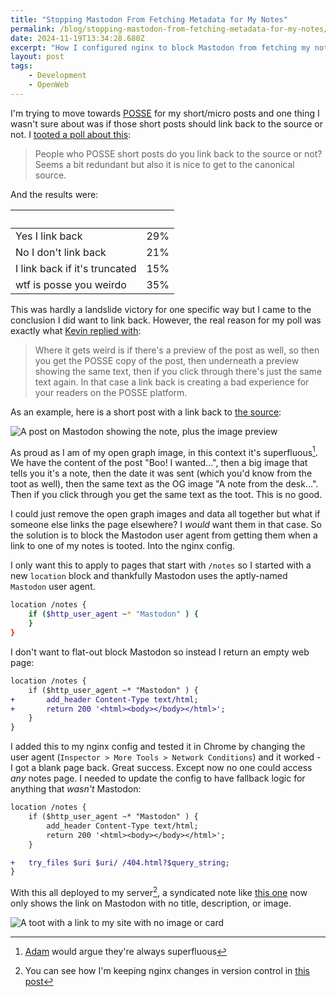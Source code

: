 ```yaml
---
title: "Stopping Mastodon From Fetching Metadata for My Notes"
permalink: /blog/stopping-mastodon-from-fetching-metadata-for-my-notes/index.html
date: 2024-11-19T13:34:28.680Z
excerpt: "How I configured nginx to block Mastodon from fetching my note pages"
layout: post
tags:
    - Development
    - OpenWeb
---
```


I'm trying to move towards [POSSE](https://indieweb.org/POSSE) for my short/micro posts and one thing I wasn't sure about was if those short posts should link back to the source or not. I [tooted a poll about this](https://social.lol/@robb/113464032762475185):

> People who POSSE short posts do you link back to the source or not? Seems a bit redundant but also it is nice to get to the canonical source.

And the results were:

&nbsp; | &nbsp;
| ----------------------------- | --- |
| Yes I link back               | 29% |
| No I don't link back          | 21% |
| I link back if it's truncated | 15% |
| wtf is posse you weirdo       | 35% |

This was hardly a landslide victory for one specific way but I came to the conclusion I did want to link back. However, the real reason for my poll was exactly what [Kevin replied with](https://xoxo.zone/@KevinMarks/113464550398427072):

> Where it gets weird is if there's a preview of the post as well, so then you get the POSSE copy of the post, then underneath a preview showing the same text, then if you click through there's just the same text again. In that case a link back is creating a bad experience for your readers on the POSSE platform.

As an example, here is a short post with a link back to [the source](https://rknight.me/notes/202411181234/):

![A post on Mastodon showing the note, plus the image preview](https://cdn.rknight.me/site/posse-note-with-og-image.jpg)

As proud as I am of my open graph image, in this context it's superfluous[^1]. We have the content of the post "Boo! I wanted...", then a big image that tells you it's a note, then the date it was sent (which you'd know from the toot as well), then the same text as the OG image "A note from the desk...". Then if you click through you get the same text as the toot. This is no good.

I could just remove the open graph images and data all together but what if someone else links the page elsewhere? I _would_ want them in that case. So the solution is to block the Mastodon user agent from getting them when a link to one of my notes is tooted. Into the nginx config.

I only want this to apply to pages that start with `/notes` so I started with a new `location` block and thankfully Mastodon uses the aptly-named `Mastodon` user agent.

```bash
location /notes {
	if ($http_user_agent ~* "Mastodon" ) {
	}
}
```

I don't want to flat-out block Mastodon so instead I return an empty web page:

```diff
location /notes {
	if ($http_user_agent ~* "Mastodon" ) {
+		add_header Content-Type text/html;
+		return 200 '<html><body></body></html>';
	}
}
```

I added this to my nginx config and tested it in Chrome by changing the user agent (`Inspector > More Tools > Network Conditions`) and it worked - I got a blank page back. Great success. Except now no one could access _any_ notes page. I needed to update the config to have fallback logic for anything that _wasn't_ Mastodon:

```diff
location /notes {
	if ($http_user_agent ~* "Mastodon" ) {
		add_header Content-Type text/html;
		return 200 '<html><body></body></html>';
	}

+	try_files $uri $uri/ /404.html?$query_string;
}
```

With this all deployed to my server[^2], a syndicated note like [this one](https://rknight.me/notes/202411191206/) now only shows the link on Mastodon with no title, description, or image.

![A toot with a link to my site with no image or card](https://cdn.rknight.me/site/posse-note-with-no-image.jpg)

[^1]: [Adam](https://neatnik.net/) would argue they're always superfluous
[^2]: You can see how I'm keeping nginx changes in version control in [this post](https://rknight.me/blog/blocking-bots-with-nginx/)